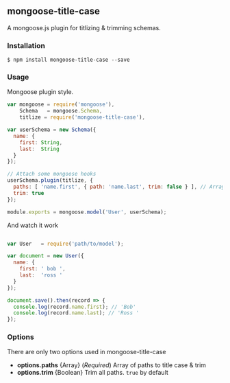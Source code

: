 ## mongoose-title-case
A mongoose.js plugin for titlizing & trimming schemas.

### Installation
```
$ npm install mongoose-title-case --save
```

### Usage
Mongoose plugin style.

```javascript
var mongoose = require('mongoose'),
    Schema   = mongoose.Schema,
    titlize = require('mongoose-title-case'),

var userSchema = new Schema({
  name: {
    first: String,
    last:  String
  }
});

// Attach some mongoose hooks
userSchema.plugin(titlize, {
  paths: [ 'name.first', { path: 'name.last', trim: false } ], // Array of paths
  trim: true
});

module.exports = mongoose.model('User', userSchema);
```

And watch it work

```javascript

var User   = require('path/to/model');

var document = new User({
  name: {
    first: ' bob ',
    last:  'ross '
  }
});

document.save().then(record => {
  console.log(record.name.first); // 'Bob'
  console.log(record.name.last); // 'Ross '
});
```

### Options

There are only two options used in mongoose-title-case

+ **options.paths** {Array} (*Required*) Array of paths to title case & trim
+ **options.trim** {Boolean} Trim all paths. `true` by default
